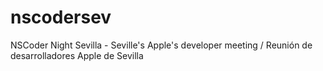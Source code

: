# nscodersev
NSCoder Night Sevilla - Seville's Apple's developer meeting / Reunión de desarrolladores Apple de Sevilla
